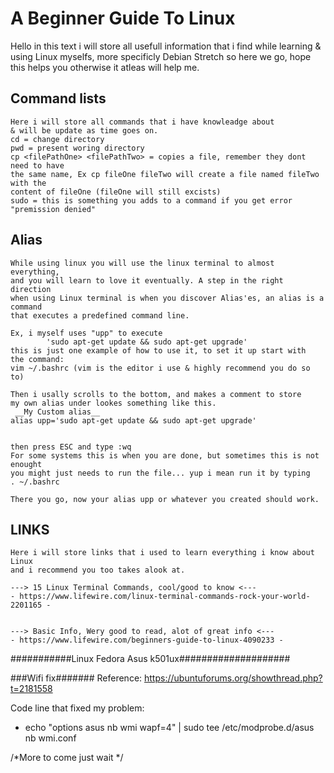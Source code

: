  A Beginner Guide To Linux 
===========================
Hello in this text i will store all usefull information that i find
while learning & using Linux myselfs, more specificly Debian Stretch so 
here we go, hope this helps you otherwise it atleas will help me.


 Command lists
-----------------
	Here i will store all commands that i have knowleadge about 
	& will be update as time goes on.
	cd = change directory
	pwd = present woring directory
	cp <filePathOne> <filePathTwo> = copies a file, remember they dont need to have
	the same name, Ex cp fileOne fileTwo will create a file named fileTwo with the
	content of fileOne (fileOne will still excists)
	sudo = this is something you adds to a command if you get error "premission denied"




 Alias
-----------------
	While using linux you will use the linux terminal to almost everything, 
	and you will learn to love it eventually. A step in the right direction
	when using Linux terminal is when you discover Alias'es, an alias is a command
	that executes a predefined command line.

	Ex, i myself uses "upp" to execute 
			'sudo apt-get update && sudo apt-get upgrade'
	this is just one example of how to use it, to set it up start with
	the command: 
	vim ~/.bashrc (vim is the editor i use & highly recommend you do so to)

	Then i usally scrolls to the bottom, and makes a comment to store
	my own alias under lookes something like this.
	 __My Custom alias__
	alias upp='sudo apt-get update && sudo apt-get upgrade'


	then press ESC and type :wq
	For some systems this is when you are done, but sometimes this is not enought
	you might just needs to run the file... yup i mean run it by typing
	. ~/.bashrc

	There you go, now your alias upp or whatever you created should work.







 LINKS 
---------------
	Here i will store links that i used to learn everything i know about Linux
	and i recommend you too takes alook at.

	---> 15 Linux Terminal Commands, cool/good to know <---
	- https://www.lifewire.com/linux-terminal-commands-rock-your-world-2201165 -


	---> Basic Info, Wery good to read, alot of great info <---
	- https://www.lifewire.com/beginners-guide-to-linux-4090233 - 

###########Linux Fedora Asus k501ux####################



###Wifi fix#######
Reference: https://ubuntuforums.org/showthread.php?t=2181558

Code line that fixed my problem: 
 - echo "options asus nb wmi wapf=4" | sudo tee /etc/modprobe.d/asus nb wmi.conf
 
 
 
 
 /*More to come just wait */
